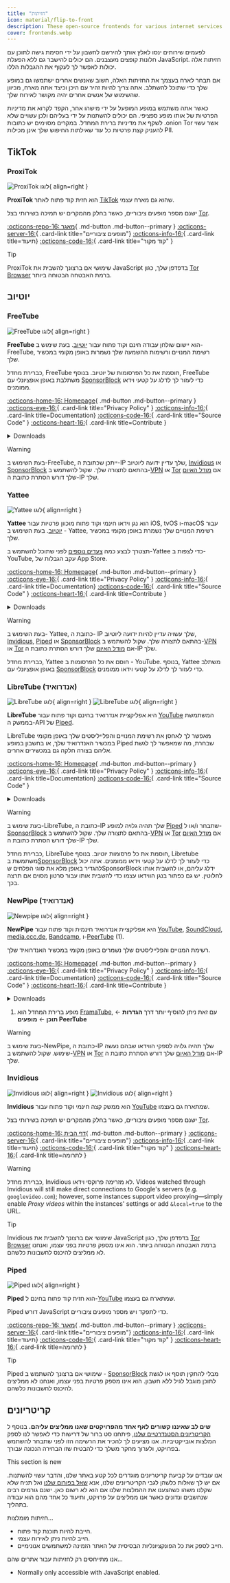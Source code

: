 ```yaml
---
title: "חזיתות"
icon: material/flip-to-front
description: These open-source frontends for various internet services allow you to access content without JavaScript or other annoyances.
cover: frontends.webp
---
```


לפעמים שירותים ינסו לאלץ אותך להירשם לחשבון על ידי חסימת גישה לתוכן עם חלונות קופצים מעצבנים. הם יכולים להישבר גם ללא הפעלת JavaScript. חזיתות אלה יכולות לאפשר לך לעקוף את ההגבלות הללו.

אם תבחר לארח בעצמך את החזיתות האלה, חשוב שאנשים אחרים ישתמשו גם במופע שלך כדי שתוכל להשתלב. אתה צריך להיות זהיר עם היכן וכיצד אתה מארח, מכיוון שהשימוש של אנשים אחרים יהיה מקושר לאירוח שלך.

כאשר אתה משתמש במופע המופעל על ידי מישהו אחר, הקפד לקרוא את מדיניות הפרטיות של אותו מופע ספציפי. הם יכולים להשתנות על ידי בעליהם ולכן עשויים שלא לשקף את מדיניות ברירת המחדל. במקרים מסוימים יש כתובות .onion Tor אשר עשוי להעניק קצת פרטיות כל עוד שאילתות החיפוש שלך אינן מכילות PII.

## TikTok

### ProxiTok

<div class="admonition recommendation" markdown>

![ProxiTok לוגו](assets/img/frontends/proxitok.svg){ align=right }

**ProxiTok** הוא חזית קוד פתוח לאתר [TikTok](https://www.tiktok.com) שהוא גם מארח עצמי.

ישנם מספר מופעים ציבוריים, כאשר בחלק מהמקרים יש תמיכה בשירותי בצל [Tor](https://www.torproject.org).

[:octicons-repo-16: מאגר](https://github.com/pablouser1/ProxiTok){ .md-button .md-button--primary }
[:octicons-server-16:](https://github.com/pablouser1/ProxiTok/wiki/Public-instances){ .card-link title="מופעים ציבוריים"}
[:octicons-info-16:](https://github.com/pablouser1/ProxiTok/wiki){ .card-link title=תיעוד}
[:octicons-code-16:](https://github.com/pablouser1/ProxiTok){ .card-link title="קוד מקור" }

</details>

</div>

<div class="admonition tip" markdown>
<p class="admonition-title">Tip</p>

ProxiTok שימושי אם ברצונך להשבית את JavaScript בדפדפן שלך, כגון [Tor Browser](https://www.torproject.org/) ברמת האבטחה הבטוחה ביותר.

</div>

## יוטיוב

### FreeTube

<div class="admonition recommendation" markdown>

![FreeTube לוגו](assets/img/frontends/freetube.svg){ align=right }

**FreeTube** הוא יישום שולחן עבודה חינם וקוד פתוח עבור [יוטיוב](https://youtube.com). בעת שימוש ב- FreeTube, רשימת המנויים ורשימות ההשמעה שלך נשמרות באופן מקומי במכשיר שלך.

כברירת מחדל, FreeTube חוסמת את כל הפרסומות של יוטיוב. בנוסף, FreeTube משתלבת באופן אופציונלי עם [SponsorBlock](https://sponsor.ajay.app) כדי לעזור לך לדלג על קטעי וידאו ממומנים.

[:octicons-home-16: Homepage](https://freetubeapp.io){ .md-button .md-button--primary }
[:octicons-eye-16:](https://freetubeapp.io/privacy.php){ .card-link title="Privacy Policy" }
[:octicons-info-16:](https://docs.freetubeapp.io/){ .card-link title=Documentation}
[:octicons-code-16:](https://github.com/FreeTubeApp/FreeTube){ .card-link title="Source Code" }
[:octicons-heart-16:](https://liberapay.com/FreeTube){ .card-link title=Contribute }
    
<details class="downloads" markdown>
<summary>Downloads</summary>

- [:simple-windows11: Windows](https://freetubeapp.io/#download)
- [:simple-apple: macOS](https://freetubeapp.io/#download)
- [:simple-linux: Linux](https://freetubeapp.io/#download)
- [:simple-flathub: Flathub](https://flathub.org/apps/details/io.freetubeapp.FreeTube)

</details>

</div>

<div class="admonition warning" markdown>
<p class="admonition-title">Warning</p>

בעת השימוש ב-FreeTube, ייתכן שכתובת ה-IP שלך עדיין ידועה ליוטיוב, [Invidious](https://instances.invidious.io) או [SponsorBlock](https://sponsor.ajay.app/) בהתאם לתצורה שלך. שקול להשתמש ב-[VPN](vpn.md) או [Tor](https://www.torproject.org) אם [מודל האיום](basics/threat-modeling.md) שלך דורש הסתרת כתובת ה-IP שלך.

</div>

### Yattee

<div class="admonition recommendation" markdown>

![Yattee לוגו](assets/img/frontends/yattee.svg){ align=right }

**Yattee** הוא נגן וידאו חינמי וקוד פתוח מוכוון פרטיות עבור iOS, tvOS ו-macOS עבור [יוטיוב](https://youtube.com). בעת השימוש ב - Yattee, רשימת המנויים שלך נשמרת באופן מקומי במכשיר שלך.

תצטרך לבצע כמה [צעדים נוספים](https://gonzoknows.com/posts/Yattee/) לפני שתוכל להשתמש ב-Yattee כדי לצפות ב-YouTube, עקב הגבלות של App Store.

[:octicons-home-16: Homepage](https://github.com/yattee/yattee){ .md-button .md-button--primary }
[:octicons-eye-16:](https://r.yattee.stream/docs/privacy.html){ .card-link title="Privacy Policy" }
[:octicons-info-16:](https://github.com/yattee/yattee/wiki){ .card-link title=Documentation}
[:octicons-code-16:](https://github.com/yattee/yattee){ .card-link title="Source Code" }
[:octicons-heart-16:](https://github.com/yattee/yattee/wiki/Donations){ .card-link title=Contribute }

<details class="downloads" markdown>
<summary>Downloads</summary>

- [:simple-apple: App Store](https://apps.apple.com/us/app/yattee/id1595136629)
- [:simple-github: GitHub](https://github.com/yattee/yattee/releases)

</details>

</div>

<div class="admonition warning" markdown>
<p class="admonition-title">Warning</p>

בעת השימוש ב- Yattee, כתובת ה- IP שלך עשויה עדיין להיות ידועה ליוטיוב, [Invidious](https://instances.invidious.io), [Piped](https://github.com/TeamPiped/Piped/wiki/Instances) או [SponsorBlock](https://sponsor.ajay.app/) בהתאם לתצורה שלך. שקול להשתמש ב-[VPN](vpn.md) או [Tor](https://www.torproject.org) אם [מודל האיום](basics/threat-modeling.md) שלך דורש הסתרת כתובת ה-IP שלך.

</div>

כברירת מחדל, Yattee חוסם את כל הפרסומות ב - YouTube. בנוסף, Yattee משתלב באופן אופציונלי עם [SponsorBlock](https://sponsor.ajay.app) כדי לעזור לך לדלג על קטעי וידאו ממומנים.

### LibreTube (אנדרואיד)

<div class="admonition recommendation" markdown>

![LibreTube לוגו](assets/img/frontends/libretube.svg#only-light){ align=right }
![LibreTube לוגו](assets/img/frontends/libretube-dark.svg#only-dark){ align=right }

**LibreTube** היא אפליקציית אנדרואיד בחינם וקוד פתוח עבור [YouTube](https://youtube.com) המשתמשת בממשק ה-API של [Piped](#piped).

LibreTube מאפשר לך לאחסן את רשימת המנויים והפלייליסטים שלך באופן מקומי במכשיר האנדרואיד שלך, או בחשבון במופע Piped שבחרת, מה שמאפשר לך לגשת אליהם בצורה חלקה גם במכשירים אחרים.

[:octicons-home-16: Homepage](https://libre-tube.github.io){ .md-button .md-button--primary }
[:octicons-eye-16:](https://github.com/libre-tube/LibreTube#privacy-policy-and-disclaimer){ .card-link title="Privacy Policy" }
[:octicons-info-16:](https://github.com/libre-tube/LibreTube#readme){ .card-link title=Documentation}
[:octicons-code-16:](https://github.com/libre-tube/LibreTube){ .card-link title="Source Code" }

<details class="downloads" markdown>
<summary>Downloads</summary>

- [:simple-github: GitHub](https://github.com/libre-tube/LibreTube/releases)

</details>

</div>

<div class="admonition warning" markdown>
<p class="admonition-title">Warning</p>

בעת שימוש ב-LibreTube, כתובת ה-IP שלך תהיה גלויה למופע [Piped](https://github.com/TeamPiped/Piped/wiki/Instances) שתבחר ו/או ל-[SponsorBlock](https://sponsor.ajay.app/) בהתאם לתצורה שלך. שקול להשתמש ב-[VPN](vpn.md) או [Tor](https://www.torproject.org) אם [מודל האיום](basics/threat-modeling.md) שלך דורש הסתרת כתובת ה-IP שלך.

</div>

כברירת מחדל, LibreTube חוסמת את כל פרסומות יוטיוב. בנוסף, Libretube משתמשת ב[SponsorBlock](https://sponsor.ajay.app) כדי לעזור לך לדלג על קטעי וידאו ממומנים. אתה יכול להגדיר באופן מלא את סוגי הפלחים שSponsorBlock ידלג עליהם, או להשבית אותו לחלוטין. יש גם כפתור בנגן הווידאו עצמו כדי להשבית אותו עבור סרטון מסוים אם תרצה בכך.

### NewPipe (אנדרואיד)

<div class="admonition recommendation annotate" markdown>

![Newpipe לוגו](assets/img/frontends/newpipe.svg){ align=right }

**NewPipe** היא אפליקציית אנדרואיד חינמית וקוד פתוח עבור [YouTube](https://youtube.com), [SoundCloud](https://soundcloud.com), [media.ccc.de](https://media.ccc.de), [Bandcamp](https://bandcamp.com), ו-[PeerTube](https://joinpeertube.org/) (1).

רשימת המנויים והפלייליסטים שלך נשמרים באופן מקומי במכשיר האנדרואיד שלך.

[:octicons-home-16: Homepage](https://newpipe.net){ .md-button .md-button--primary }
[:octicons-eye-16:](https://newpipe.net/legal/privacy){ .card-link title="Privacy Policy" }
[:octicons-info-16:](https://teamnewpipe.github.io/documentation/){ .card-link title=Documentation}
[:octicons-code-16:](https://github.com/TeamNewPipe/NewPipe){ .card-link title="Source Code" }
[:octicons-heart-16:](https://newpipe.net/donate/){ .card-link title=Contribute }

<details class="downloads" markdown>
<summary>Downloads</summary>

- [:simple-github: GitHub](https://github.com/TeamNewPipe/NewPipe/releases)

</details>

</div>

1. מופע ברירת המחדל הוא [FramaTube](https://framatube.org/), עם זאת ניתן להוסיף יותר דרך **הגדרות** ← **תוכן** ← **מופעים PeerTube**

<div class="admonition warning" markdown>
<p class="admonition-title">Warning</p>

בעת שימוש ב-NewPipe, כתובת ה-IP שלך תהיה גלויה לספקי הווידאו שבהם נעשה שימוש. שקול להשתמש ב-[VPN](vpn.md) או [Tor](https://www.torproject.org) אם [מודל האיום](basics/threat-modeling.md) שלך דורש הסתרת כתובת ה-IP שלך.

</div>

### Invidious

<div class="admonition recommendation" markdown>

![Invidious לוגו](assets/img/frontends/invidious.svg#only-light){ align=right }
![Invidious לוגו](assets/img/frontends/invidious-dark.svg#only-dark){ align=right }

**Invidious** הוא ממשק קצה חינמי וקוד פתוח עבור [YouTube](https://youtube.com) שמתארח גם בעצמו.

ישנם מספר מופעים ציבוריים, כאשר בחלק מהמקרים יש תמיכה בשירותי בצל [Tor](https://www.torproject.org).

[:octicons-home-16: דף הבית](https://invidious.io){ .md-button .md-button--primary }
[:octicons-server-16:](https://instances.invidious.io){ .card-link title="מופעים ציבוריים"}
[:octicons-info-16:](https://docs.invidious.io/){ .card-link title=תיעוד}
[:octicons-code-16:](https://github.com/iv-org/invidious){ .card-link title="קוד מקור" }
[:octicons-heart-16:](https://invidious.io/donate/){ .card-link title=לתרומה }

</details>

</div>

<div class="admonition warning" markdown>
<p class="admonition-title">Warning</p>

כברירת מחדל, Invidious לא מזרימה פרוקסי וידאו. Videos watched through Invidious will still make direct connections to Google's servers (e.g. `googlevideo.com`); however, some instances support video proxying—simply enable *Proxy videos* within the instances' settings or add `&local=true` to the URL.

</div>

<div class="admonition tip" markdown>
<p class="admonition-title">Tip</p>

Invidious שימושי אם ברצונך להשבית את JavaScript בדפדפן שלך, כגון [Tor Browser]( https://www.torproject.org/) ברמת האבטחה הבטוחה ביותר. הוא אינו מספק פרטיות בפני עצמו, ואנחנו לא ממליצים להיכנס לחשבונות כלשהם.

</div>

### Piped

<div class="admonition recommendation" markdown>

![Piped לוגו](assets/img/frontends/piped.svg){ align=right }

**Piped** הוא חזית קוד פתוח בחינם ל-[YouTube](https://youtube.com) שמתארח גם בעצמו.

Piped דורש JavaScript כדי לתפקד ויש מספר מופעים ציבוריים.

[:octicons-repo-16: מאגר](https://github.com/TeamPiped/Piped){ .md-button .md-button--primary }
[:octicons-server-16:](https://piped.kavin.rocks/preferences#ddlInstanceSelection){ .card-link title="מופעים ציבוריים"}
[:octicons-info-16:](https://piped-docs.kavin.rocks/){ .card-link title=תיעוד}
[:octicons-code-16:](https://github.com/TeamPiped/Piped){ .card-link title="קוד מקור" }
[:octicons-heart-16:](https://github.com/TeamPiped/Piped#donations){ .card-link title=לתרומה }

</details>

</div>

<div class="admonition tip" markdown>
<p class="admonition-title">Tip</p>

Piped שימושי אם ברצונך להשתמש ב - [SponsorBlock](https://sponsor.ajay.app) מבלי להתקין תוסף או לגשת לתוכן מוגבל לגיל ללא חשבון. הוא אינו מספק פרטיות בפני עצמו, ואנחנו לא ממליצים להיכנס לחשבונות כלשהם.

</div>

## קריטריונים

**שים לב שאיננו קשורים לאף אחד מהפרויקטים שאנו ממליצים עליהם.** בנוסף ל [הקריטריונים הסטנדרטיים שלנו](about/criteria.md), פיתחנו סט ברור של דרישות כדי לאפשר לנו לספק המלצות אובייקטיביות. אנו מציעים לך להכיר את הרשימה הזו לפני שתבחר להשתמש בפרויקט, ולערוך מחקר משלך כדי להבטיח שזו הבחירה הנכונה עבורך.

<div class="admonition example" markdown>
<p class="admonition-title">This section is new</p>

אנו עובדים על קביעת קריטריונים מוגדרים לכל קטע באתר שלנו, והדבר עשוי להשתנות. אם יש לך שאלות כלשהן לגבי הקריטריונים שלנו, אנא [שאל בפורום שלנו](https://discuss.privacyguides.net/latest) ואל תניח שלא שקלנו משהו כשהצענו את ההמלצות שלנו אם הוא לא רשום כאן. ישנם גורמים רבים שנחשבים ונדונים כאשר אנו ממליצים על פרויקט, ותיעוד כל אחד מהם הוא עבודה בתהליך.

</div>

חזיתות מומלצות...

- חייבת להיות תוכנת קוד פתוח.
- חייב להיות ניתן לאירוח עצמי.
- חייב לספק את כל הפונקציונליות הבסיסית של האתר הזמינה למשתמשים אנונימיים.

אנו מתייחסים רק לחזיתות עבור אתרים שהם...

- Normally only accessible with JavaScript enabled.

